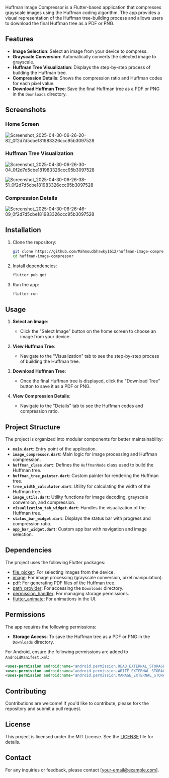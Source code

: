 
Huffman Image Compressor is a Flutter-based application that compresses grayscale images using the Huffman coding algorithm. The app provides a visual representation of the Huffman tree-building process and allows users to download the final Huffman tree as a PDF or PNG.

## Features

- **Image Selection**: Select an image from your device to compress.
- **Grayscale Conversion**: Automatically converts the selected image to grayscale.
- **Huffman Tree Visualization**: Displays the step-by-step process of building the Huffman tree.
- **Compression Details**: Shows the compression ratio and Huffman codes for each pixel value.
- **Download Huffman Tree**: Save the final Huffman tree as a PDF or PNG in the `Downloads` directory.

## Screenshots

### Home Screen
![Screenshot_2025-04-30-06-26-20-82_0f2d7d5cbe181983326ccc95b3097528](https://github.com/user-attachments/assets/d4e2aeec-f8d0-4f2d-8cf0-e2155a6cfdab)


### Huffman Tree Visualization
![Screenshot_2025-04-30-06-26-30-04_0f2d7d5cbe181983326ccc95b3097528](https://github.com/user-attachments/assets/563f81ab-b135-405d-b5e6-70c53ad54d92)

![Screenshot_2025-04-30-06-26-38-51_0f2d7d5cbe181983326ccc95b3097528](https://github.com/user-attachments/assets/0daa5e72-17e5-41d8-94b2-127f26ded19c)

### Compression Details
![Screenshot_2025-04-30-06-26-46-09_0f2d7d5cbe181983326ccc95b3097528](https://github.com/user-attachments/assets/223709fe-d557-4b28-b059-04baf42709fe)

## Installation

1. Clone the repository:
   ```bash
   git clone https://github.com/MahmoudShawky1612/huffman-image-compressor.git
   cd huffman-image-compressor
   ```

2. Install dependencies:
   ```bash
   flutter pub get
   ```

3. Run the app:
   ```bash
   flutter run
   ```

## Usage

1. **Select an Image**:
   - Click the "Select Image" button on the home screen to choose an image from your device.

2. **View Huffman Tree**:
   - Navigate to the "Visualization" tab to see the step-by-step process of building the Huffman tree.

3. **Download Huffman Tree**:
   - Once the final Huffman tree is displayed, click the "Download Tree" button to save it as a PDF or PNG.

4. **View Compression Details**:
   - Navigate to the "Details" tab to see the Huffman codes and compression ratio.

## Project Structure

The project is organized into modular components for better maintainability:

- **`main.dart`**: Entry point of the application.
- **`image_compressor.dart`**: Main logic for image processing and Huffman compression.
- **`huffman_class.dart`**: Defines the `HuffmanNode` class used to build the Huffman tree.
- **`huffman_tree_painter.dart`**: Custom painter for rendering the Huffman tree.
- **`tree_width_calculator.dart`**: Utility for calculating the width of the Huffman tree.
- **`image_utils.dart`**: Utility functions for image decoding, grayscale conversion, and compression.
- **`visualization_tab_widget.dart`**: Handles the visualization of the Huffman tree.
- **`status_bar_widget.dart`**: Displays the status bar with progress and compression ratio.
- **`app_bar_widget.dart`**: Custom app bar with navigation and image selection.

## Dependencies

The project uses the following Flutter packages:

- [file_picker](https://pub.dev/packages/file_picker): For selecting images from the device.
- [image](https://pub.dev/packages/image): For image processing (grayscale conversion, pixel manipulation).
- [pdf](https://pub.dev/packages/pdf): For generating PDF files of the Huffman tree.
- [path_provider](https://pub.dev/packages/path_provider): For accessing the `Downloads` directory.
- [permission_handler](https://pub.dev/packages/permission_handler): For managing storage permissions.
- [flutter_animate](https://pub.dev/packages/flutter_animate): For animations in the UI.

## Permissions

The app requires the following permissions:

- **Storage Access**: To save the Huffman tree as a PDF or PNG in the `Downloads` directory.

For Android, ensure the following permissions are added to `AndroidManifest.xml`:
```xml
<uses-permission android:name="android.permission.READ_EXTERNAL_STORAGE" />
<uses-permission android:name="android.permission.WRITE_EXTERNAL_STORAGE" />
<uses-permission android:name="android.permission.MANAGE_EXTERNAL_STORAGE" />
```

## Contributing

Contributions are welcome! If you'd like to contribute, please fork the repository and submit a pull request.

## License

This project is licensed under the MIT License. See the [LICENSE](LICENSE) file for details.

## Contact

For any inquiries or feedback, please contact [your-email@example.com].
